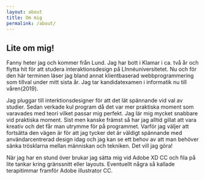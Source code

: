 ```yaml
---
layout: about
title: Om mig
permalink: /about/
---
```



## Lite om mig!

Fanny heter jag och kommer från Lund.
Jag har bott i Klamar i ca. två år och flytta hit för att studera interaktionsdesign
på LInnéuniversitetet. Nu och för den här terminen läser jag bland annat klientbaserad 
webbprogrammering som tillval under mitt sista år.  Jag tar kandidatexamen i informatik nu till våren(2019). 

Jag pluggar till interktionsdesigner för att det lät spännande vid val av studier. Sedan verkade kul program då det var mer praktiska moment som varavades med teori vilket passar mig perfekt. Jag lär mig mycket snabbare vid praktiska moment. 
Sist men kanske främst så har jag alltid gillat att vara kreativ och det får man utrymme för på programmet. Varför jag väljer att fortsätta den vägen är för att jag tycker det är väldigt spännande med användarcentrerad design idag  och jag kan se ett behov av att man behöver sänka trösklarna mellan människan och tekniken. Det vill jag göra!

När jag har en stund över brukar jag sätta mig vid Adobe XD CC och fila på lite tankar kring gränssnitt eller layouts. Eventuellt några så kallade terapitimmar framför Adobe illustrator CC. 






